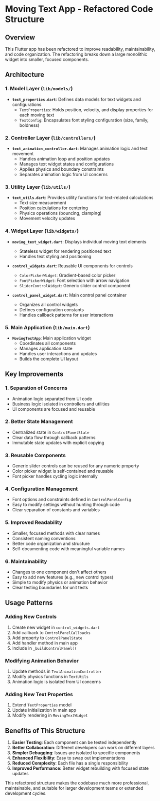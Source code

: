 # Moving Text App - Refactored Code Structure

## Overview
This Flutter app has been refactored to improve readability, maintainability, and code organization. The refactoring breaks down a large monolithic widget into smaller, focused components.

## Architecture

### 1. **Model Layer** (`lib/models/`)
- **`text_properties.dart`**: Defines data models for text widgets and configurations
  - `TextProperties`: Holds position, velocity, and display properties for each moving text
  - `TextConfig`: Encapsulates font styling configuration (size, family, boldness)

### 2. **Controller Layer** (`lib/controllers/`)
- **`text_animation_controller.dart`**: Manages animation logic and text movement
  - Handles animation loop and position updates
  - Manages text widget states and configurations
  - Applies physics and boundary constraints
  - Separates animation logic from UI concerns

### 3. **Utility Layer** (`lib/utils/`)
- **`text_utils.dart`**: Provides utility functions for text-related calculations
  - Text size measurement
  - Position calculations for centering
  - Physics operations (bouncing, clamping)
  - Movement velocity updates

### 4. **Widget Layer** (`lib/widgets/`)
- **`moving_text_widget.dart`**: Displays individual moving text elements
  - Stateless widget for rendering positioned text
  - Handles text styling and positioning
  
- **`control_widgets.dart`**: Reusable UI components for controls
  - `ColorPickerWidget`: Gradient-based color picker
  - `FontPickerWidget`: Font selection with arrow navigation
  - `SliderControlWidget`: Generic slider control component
  
- **`control_panel_widget.dart`**: Main control panel container
  - Organizes all control widgets
  - Defines configuration constants
  - Handles callback patterns for user interactions

### 5. **Main Application** (`lib/main.dart`)
- **`MovingTextApp`**: Main application widget
  - Coordinates all components
  - Manages application state
  - Handles user interactions and updates
  - Builds the complete UI layout

## Key Improvements

### 1. **Separation of Concerns**
- Animation logic separated from UI code
- Business logic isolated in controllers and utilities
- UI components are focused and reusable

### 2. **Better State Management**
- Centralized state in `ControlPanelState`
- Clear data flow through callback patterns
- Immutable state updates with explicit copying

### 3. **Reusable Components**
- Generic slider controls can be reused for any numeric property
- Color picker widget is self-contained and reusable
- Font picker handles cycling logic internally

### 4. **Configuration Management**
- Font options and constraints defined in `ControlPanelConfig`
- Easy to modify settings without hunting through code
- Clear separation of constants and variables

### 5. **Improved Readability**
- Smaller, focused methods with clear names
- Consistent naming conventions
- Better code organization and structure
- Self-documenting code with meaningful variable names

### 6. **Maintainability**
- Changes to one component don't affect others
- Easy to add new features (e.g., new control types)
- Simple to modify physics or animation behavior
- Clear testing boundaries for unit tests

## Usage Patterns

### Adding New Controls
1. Create new widget in `control_widgets.dart`
2. Add callback to `ControlPanelCallbacks`
3. Add property to `ControlPanelState`
4. Add handler method in main app
5. Include in `_buildControlPanel()`

### Modifying Animation Behavior
1. Update methods in `TextAnimationController`
2. Modify physics functions in `TextUtils`
3. Animation logic is isolated from UI concerns

### Adding New Text Properties
1. Extend `TextProperties` model
2. Update initialization in main app
3. Modify rendering in `MovingTextWidget`

## Benefits of This Structure

1. **Easier Testing**: Each component can be tested independently
2. **Better Collaboration**: Different developers can work on different layers
3. **Simpler Debugging**: Issues are isolated to specific components
4. **Enhanced Flexibility**: Easy to swap out implementations
5. **Reduced Complexity**: Each file has a single responsibility
6. **Improved Performance**: Better widget rebuilding with focused state updates

This refactored structure makes the codebase much more professional, maintainable, and suitable for larger development teams or extended development cycles.
